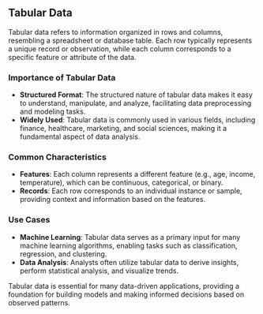 ## Tabular Data

Tabular data refers to information organized in rows and columns, resembling a spreadsheet or database table. Each row typically represents a unique record or observation, while each column corresponds to a specific feature or attribute of the data.

### Importance of Tabular Data
- **Structured Format**: The structured nature of tabular data makes it easy to understand, manipulate, and analyze, facilitating data preprocessing and modeling tasks.
- **Widely Used**: Tabular data is commonly used in various fields, including finance, healthcare, marketing, and social sciences, making it a fundamental aspect of data analysis.

### Common Characteristics
- **Features**: Each column represents a different feature (e.g., age, income, temperature), which can be continuous, categorical, or binary.
- **Records**: Each row corresponds to an individual instance or sample, providing context and information based on the features.

### Use Cases
- **Machine Learning**: Tabular data serves as a primary input for many machine learning algorithms, enabling tasks such as classification, regression, and clustering.
- **Data Analysis**: Analysts often utilize tabular data to derive insights, perform statistical analysis, and visualize trends.

Tabular data is essential for many data-driven applications, providing a foundation for building models and making informed decisions based on observed patterns.
